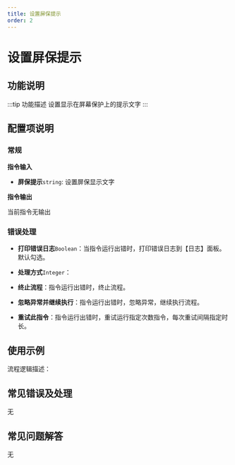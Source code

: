 ```yaml
---
title: 设置屏保提示
order: 2
---
```


# 设置屏保提示

## 功能说明

:::tip 功能描述
设置显示在屏幕保护上的提示文字
:::

## 配置项说明

### 常规

**指令输入**

- **屏保提示**`string`: 设置屏保显示文字


**指令输出**

当前指令无输出

### 错误处理

- **打印错误日志**`Boolean`：当指令运行出错时，打印错误日志到【日志】面板。默认勾选。

- **处理方式**`Integer`：

 - **终止流程**：指令运行出错时，终止流程。

 - **忽略异常并继续执行**：指令运行出错时，忽略异常，继续执行流程。

 - **重试此指令**：指令运行出错时，重试运行指定次数指令，每次重试间隔指定时长。

## 使用示例

流程逻辑描述：

## 常见错误及处理

无

## 常见问题解答

无

